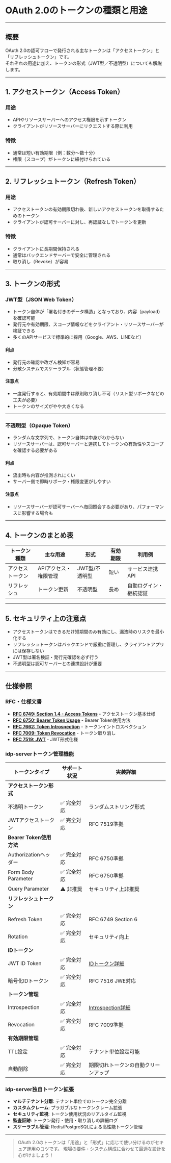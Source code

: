 # OAuth 2.0のトークンの種類と用途

---

## 概要

OAuth 2.0の認可フローで発行される主なトークンは「アクセストークン」と「リフレッシュトークン」です。  
それぞれの用途に加え、トークンの形式（JWT型／不透明型）についても解説します。

---

## 1. アクセストークン（Access Token）

### 用途
- APIやリソースサーバーへのアクセス権限を示すトークン
- クライアントがリソースサーバーにリクエストする際に利用

### 特徴
- 通常は短い有効期限（例：数分～数十分）
- 権限（スコープ）がトークンに紐付けられている

---

## 2. リフレッシュトークン（Refresh Token）

### 用途
- アクセストークンの有効期限切れ後、新しいアクセストークンを取得するためのトークン
- クライアントが認可サーバーに対し、再認証なしでトークンを更新

### 特徴
- クライアントに長期間保持される
- 通常はバックエンドサーバーで安全に管理される
- 取り消し（Revoke）が容易

---

## 3. トークンの形式

### JWT型（JSON Web Token）

- トークン自体が「署名付きのデータ構造」となっており、内容（payload）を確認可能
- 発行元や有効期限、スコープ情報などをクライアント・リソースサーバーが検証できる
- 多くのAPIサービスで標準的に採用（Google、AWS、LINEなど）

#### 利点
- 発行元の確認や改ざん検知が容易
- 分散システムでスケーラブル（状態管理不要）

#### 注意点
- 一度発行すると、有効期間中は原則取り消し不可（リスト型リボークなどの工夫が必要）
- トークンのサイズがやや大きくなる

---

### 不透明型（Opaque Token）

- ランダムな文字列で、トークン自体は中身がわからない
- リソースサーバーは、認可サーバーと連携してトークンの有効性やスコープを確認する必要がある

#### 利点
- 流出時も内容が推測されにくい
- サーバー側で即時リボーク・権限変更がしやすい

#### 注意点
- リソースサーバーが認可サーバーへ毎回照会する必要があり、パフォーマンスに影響する場合も

---

## 4. トークンのまとめ表

| トークン種類      | 主な用途                  | 形式         | 有効期限     | 利用例                  |
|------------------|--------------------------|--------------|--------------|------------------------|
| アクセストークン | APIアクセス・権限管理     | JWT型/不透明型 | 短い         | サービス連携API         |
| リフレッシュ     | トークン更新              | 不透明型      | 長め         | 自動ログイン・継続認証  |

---

## 5. セキュリティ上の注意点

- アクセストークンはできるだけ短期間のみ有効にし、漏洩時のリスクを最小化する
- リフレッシュトークンはバックエンドで厳重に管理し、クライアントアプリには保存しない
- JWT型は署名検証・発行元確認を必ず行う
- 不透明型は認可サーバーとの連携設計が重要

---

## 仕様参照

### RFC・仕様文書
- **[RFC 6749: Section 1.4 - Access Tokens](https://tools.ietf.org/html/rfc6749#section-1.4)** - アクセストークン基本仕様
- **[RFC 6750: Bearer Token Usage](https://tools.ietf.org/html/rfc6750)** - Bearer Token使用方法
- **[RFC 7662: Token Introspection](https://tools.ietf.org/html/rfc7662)** - トークンイントロスペクション
- **[RFC 7009: Token Revocation](https://tools.ietf.org/html/rfc7009)** - トークン取り消し
- **[RFC 7519: JWT](https://tools.ietf.org/html/rfc7519)** - JWT形式仕様

### idp-serverトークン管理機能

| トークンタイプ | サポート状況 | 実装詳細 |
|-------------|-------------|----------|
| **アクセストークン形式** | | |
| 不透明トークン | ✅ 完全対応 | ランダムストリング形式 |
| JWTアクセストークン | ✅ 完全対応 | RFC 7519準拠 |
| **Bearer Token使用方法** | | |
| Authorizationヘッダー | ✅ 完全対応 | RFC 6750準拠 |
| Form Body Parameter | ✅ 完全対応 | RFC 6750準拠 |
| Query Parameter | ⚠️ 非推奨 | セキュリティ上非推奨 |
| **リフレッシュトークン** | | |
| Refresh Token | ✅ 完全対応 | RFC 6749 Section 6 |
| Rotation | ✅ 完全対応 | セキュリティ向上 |
| **IDトークン** | | |
| JWT ID Token | ✅ 完全対応 | [IDトークン詳細](basic-13-id-token-jwt.md) |
| 暗号化IDトークン | ✅ 完全対応 | RFC 7516 JWE対応 |
| **トークン管理** | | |
| Introspection | ✅ 完全対応 | [Introspection詳細](../../content_04_protocols/introspection.md) |
| Revocation | ✅ 完全対応 | RFC 7009準拠 |
| **有効期限管理** | | |
| TTL設定 | ✅ 完全対応 | テナント単位設定可能 |
| 自動削除 | ✅ 完全対応 | 期限切れトークンの自動クリーンアップ |

### idp-server独自トークン拡張

- **マルチテナント分離**: テナント単位でのトークン完全分離
- **カスタムクレーム**: プラガブルなトークンクレーム拡張
- **セキュリティ監視**: トークン使用状況のリアルタイム監視
- **監査証跡**: トークン発行・使用・取り消しの詳細ログ
- **スケーラブル管理**: Redis/PostgreSQLによる高性能トークン管理

---

> OAuth 2.0のトークンは「用途」と「形式」に応じて使い分けるのがセキュア運用のコツです。
> 現場の要件・システム構成に合わせて最適な設計を心がけましょう！